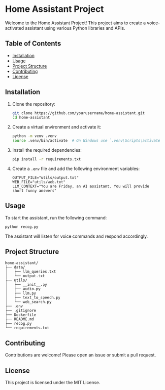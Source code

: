 # Home Assistant Project

Welcome to the Home Assistant Project! This project aims to create a voice-activated assistant using various Python libraries and APIs.

## Table of Contents

- [Installation](#installation)
- [Usage](#usage)
- [Project Structure](#project-structure)
- [Contributing](#contributing)
- [License](#license)

## Installation

1. Clone the repository:
    ```sh
    git clone https://github.com/yourusername/home-assistant.git
    cd home-assistant
    ```

2. Create a virtual environment and activate it:
    ```sh
    python -m venv .venv
    source .venv/bin/activate  # On Windows use `.venv\Scripts\activate`
    ```

3. Install the required dependencies:
    ```sh
    pip install -r requirements.txt
    ```

4. Create a `.env` file and add the following environment variables:
    ```env
    OUTPUT_FILE="utils/output.txt"
    WEB_FILE="utils/web.txt"
    LLM_CONTEXT="You are Friday, an AI assistant. You will provide short funny answers"
    ```

## Usage

To start the assistant, run the following command:
```sh
python recog.py
```

The assistant will listen for voice commands and respond accordingly.

## Project Structure

```
home-assistant/
├── data/
│   ├── llm_queries.txt
│   └── output.txt
├── utils/
│   ├── __init__.py
│   ├── audio.py
│   ├── llm.py
│   ├── text_to_speech.py
│   └── web_search.py
├── .env
├── .gitignore
├── Dockerfile
├── README.md
├── recog.py
└── requirements.txt
```

## Contributing

Contributions are welcome! Please open an issue or submit a pull request.

## License

This project is licensed under the MIT License.